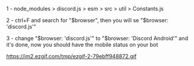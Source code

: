 1 - node_modules > discord.js > esm > src > util > Constants.js

2 - ctrl+F and search for "$browser", then you will se "$browser: 'discord.js'"

3 - change "$browser: 'discord.js'" to "$browser: 'Discord Android'" and it's done, now you should have the mobile status on your bot

https://im2.ezgif.com/tmp/ezgif-2-79ebff948872.gif
